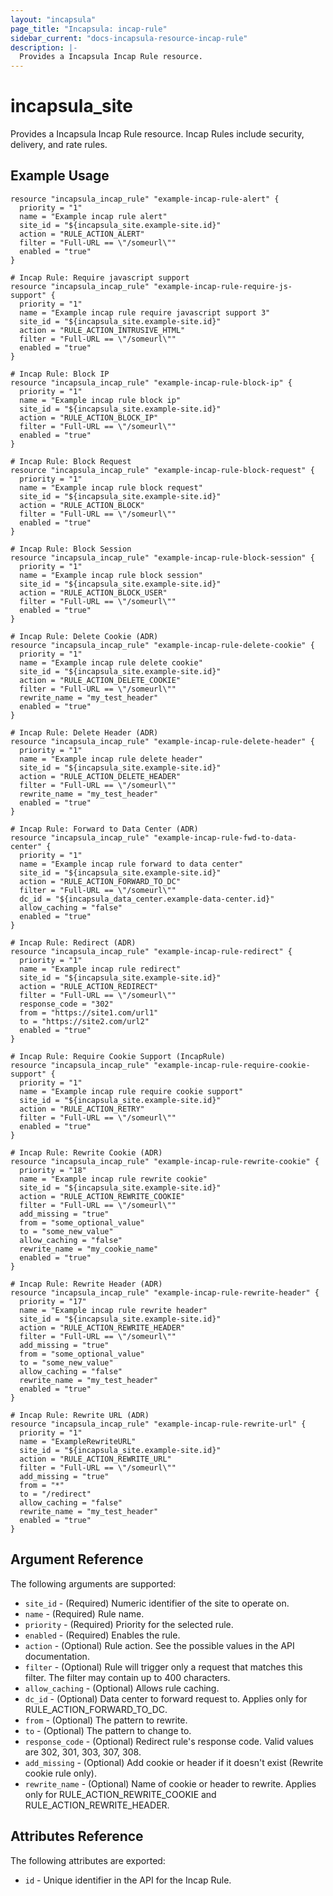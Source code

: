 ```yaml
---
layout: "incapsula"
page_title: "Incapsula: incap-rule"
sidebar_current: "docs-incapsula-resource-incap-rule"
description: |-
  Provides a Incapsula Incap Rule resource.
---
```


# incapsula_site

Provides a Incapsula Incap Rule resource. 
Incap Rules include security, delivery, and rate rules.

## Example Usage

```hcl
resource "incapsula_incap_rule" "example-incap-rule-alert" {
  priority = "1"
  name = "Example incap rule alert"
  site_id = "${incapsula_site.example-site.id}"
  action = "RULE_ACTION_ALERT"
  filter = "Full-URL == \"/someurl\""
  enabled = "true"
}

# Incap Rule: Require javascript support
resource "incapsula_incap_rule" "example-incap-rule-require-js-support" {
  priority = "1"
  name = "Example incap rule require javascript support 3"
  site_id = "${incapsula_site.example-site.id}"
  action = "RULE_ACTION_INTRUSIVE_HTML"
  filter = "Full-URL == \"/someurl\""
  enabled = "true"
}

# Incap Rule: Block IP
resource "incapsula_incap_rule" "example-incap-rule-block-ip" {
  priority = "1"
  name = "Example incap rule block ip"
  site_id = "${incapsula_site.example-site.id}"
  action = "RULE_ACTION_BLOCK_IP"
  filter = "Full-URL == \"/someurl\""
  enabled = "true"
}

# Incap Rule: Block Request
resource "incapsula_incap_rule" "example-incap-rule-block-request" {
  priority = "1"
  name = "Example incap rule block request"
  site_id = "${incapsula_site.example-site.id}"
  action = "RULE_ACTION_BLOCK"
  filter = "Full-URL == \"/someurl\""
  enabled = "true"
}

# Incap Rule: Block Session
resource "incapsula_incap_rule" "example-incap-rule-block-session" {
  priority = "1"
  name = "Example incap rule block session"
  site_id = "${incapsula_site.example-site.id}"
  action = "RULE_ACTION_BLOCK_USER"
  filter = "Full-URL == \"/someurl\""
  enabled = "true"
}

# Incap Rule: Delete Cookie (ADR)
resource "incapsula_incap_rule" "example-incap-rule-delete-cookie" {
  priority = "1"
  name = "Example incap rule delete cookie"
  site_id = "${incapsula_site.example-site.id}"
  action = "RULE_ACTION_DELETE_COOKIE"
  filter = "Full-URL == \"/someurl\""
  rewrite_name = "my_test_header"
  enabled = "true"
}

# Incap Rule: Delete Header (ADR)
resource "incapsula_incap_rule" "example-incap-rule-delete-header" {
  priority = "1"
  name = "Example incap rule delete header"
  site_id = "${incapsula_site.example-site.id}"
  action = "RULE_ACTION_DELETE_HEADER"
  filter = "Full-URL == \"/someurl\""
  rewrite_name = "my_test_header"
  enabled = "true"
}

# Incap Rule: Forward to Data Center (ADR)
resource "incapsula_incap_rule" "example-incap-rule-fwd-to-data-center" {
  priority = "1"
  name = "Example incap rule forward to data center"
  site_id = "${incapsula_site.example-site.id}"
  action = "RULE_ACTION_FORWARD_TO_DC"
  filter = "Full-URL == \"/someurl\""
  dc_id = "${incapsula_data_center.example-data-center.id}"
  allow_caching = "false"
  enabled = "true"
}

# Incap Rule: Redirect (ADR)
resource "incapsula_incap_rule" "example-incap-rule-redirect" {
  priority = "1"
  name = "Example incap rule redirect"
  site_id = "${incapsula_site.example-site.id}"
  action = "RULE_ACTION_REDIRECT"
  filter = "Full-URL == \"/someurl\""
  response_code = "302"
  from = "https://site1.com/url1"
  to = "https://site2.com/url2"
  enabled = "true"
}

# Incap Rule: Require Cookie Support (IncapRule)
resource "incapsula_incap_rule" "example-incap-rule-require-cookie-support" {
  priority = "1"
  name = "Example incap rule require cookie support"
  site_id = "${incapsula_site.example-site.id}"
  action = "RULE_ACTION_RETRY"
  filter = "Full-URL == \"/someurl\""
  enabled = "true"
}

# Incap Rule: Rewrite Cookie (ADR)
resource "incapsula_incap_rule" "example-incap-rule-rewrite-cookie" {
  priority = "18"
  name = "Example incap rule rewrite cookie"
  site_id = "${incapsula_site.example-site.id}"
  action = "RULE_ACTION_REWRITE_COOKIE"
  filter = "Full-URL == \"/someurl\""
  add_missing = "true"
  from = "some_optional_value"
  to = "some_new_value"
  allow_caching = "false"
  rewrite_name = "my_cookie_name"
  enabled = "true"
}

# Incap Rule: Rewrite Header (ADR)
resource "incapsula_incap_rule" "example-incap-rule-rewrite-header" {
  priority = "17"
  name = "Example incap rule rewrite header"
  site_id = "${incapsula_site.example-site.id}"
  action = "RULE_ACTION_REWRITE_HEADER"
  filter = "Full-URL == \"/someurl\""
  add_missing = "true"
  from = "some_optional_value"
  to = "some_new_value"
  allow_caching = "false"
  rewrite_name = "my_test_header"
  enabled = "true"
}

# Incap Rule: Rewrite URL (ADR)
resource "incapsula_incap_rule" "example-incap-rule-rewrite-url" {
  priority = "1"
  name = "ExampleRewriteURL"
  site_id = "${incapsula_site.example-site.id}"
  action = "RULE_ACTION_REWRITE_URL"
  filter = "Full-URL == \"/someurl\""
  add_missing = "true"
  from = "*"
  to = "/redirect"
  allow_caching = "false"
  rewrite_name = "my_test_header"
  enabled = "true"
}
```

## Argument Reference

The following arguments are supported:

* `site_id` - (Required) Numeric identifier of the site to operate on.
* `name` - (Required) Rule name.
* `priority` - (Required) Priority for the selected rule.
* `enabled` - (Required) Enables the rule.
* `action` - (Optional) Rule action. See the possible values in the API documentation.
* `filter` - (Optional) Rule will trigger only a request that matches this filter. The filter may contain up to 400 characters.
* `allow_caching` - (Optional) Allows rule caching.
* `dc_id` - (Optional) Data center to forward request to. Applies only for RULE_ACTION_FORWARD_TO_DC.
* `from` - (Optional) The pattern to rewrite.
* `to` - (Optional) The pattern to change to.
* `response_code` - (Optional) Redirect rule's response code. Valid values are 302, 301, 303, 307, 308.
* `add_missing` - (Optional) Add cookie or header if it doesn't exist (Rewrite cookie rule only).
* `rewrite_name` - (Optional) Name of cookie or header to rewrite. Applies only for RULE_ACTION_REWRITE_COOKIE and RULE_ACTION_REWRITE_HEADER.

## Attributes Reference

The following attributes are exported:

* `id` - Unique identifier in the API for the Incap Rule.
